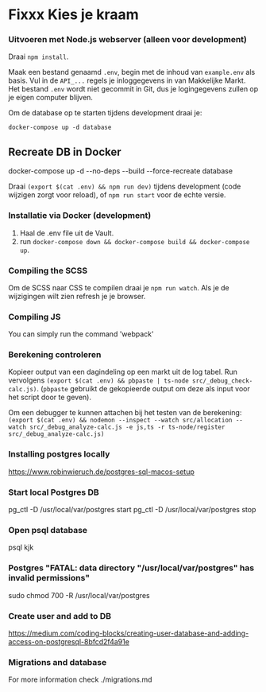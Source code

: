 # Fixxx Kies je kraam

### Uitvoeren met Node.js webserver (alleen voor development)

Draai `npm install`.

Maak een bestand genaamd `.env`, begin met de inhoud van `example.env` als basis. Vul in de `API_...` regels je inloggegevens in van Makkelijke Markt. Het bestand `.env` wordt niet gecommit in Git, dus je logingegevens zullen op je eigen computer blijven.

Om de database op te starten tijdens development draai je:

```shell
docker-compose up -d database
```

## Recreate DB in Docker

docker-compose up -d --no-deps --build --force-recreate database

Draai `(export $(cat .env) && npm run dev)` tijdens development (code wijzigen zorgt voor reload), of `npm run start` voor de echte versie.

### Installatie via Docker (development)

1. Haal de .env file uit de Vault.
2. run `docker-compose down && docker-compose build && docker-compose up`.


### Compiling the SCSS
Om de SCSS naar CSS te compilen draai je `npm run watch`. Als je de wijzigingen wilt zien refresh je je browser.


### Compiling JS
You can simply run the command 'webpack'

### Berekening controleren

Kopieer output van een dagindeling op een markt uit de log tabel. Run vervolgens `(export $(cat .env) && pbpaste | ts-node src/_debug_check-calc.js)`. (`pbpaste` gebruikt de gekopieerde output om deze als input voor het script door te geven).

Om een debugger te kunnen attachen bij het testen van de berekening: `(export $(cat .env) && nodemon --inspect --watch src/allocation --watch src/_debug_analyze-calc.js -e js,ts -r ts-node/register src/_debug_analyze-calc.js)`

### Installing postgres locally
https://www.robinwieruch.de/postgres-sql-macos-setup

### Start local Postgres DB
pg_ctl -D /usr/local/var/postgres start
pg_ctl -D /usr/local/var/postgres stop

### Open psql database
psql kjk

### Postgres "FATAL:  data directory "/usr/local/var/postgres" has invalid permissions"
sudo chmod 700 -R /usr/local/var/postgres

### Create user and add to DB
https://medium.com/coding-blocks/creating-user-database-and-adding-access-on-postgresql-8bfcd2f4a91e

### Migrations and database
For more information check ./migrations.md

